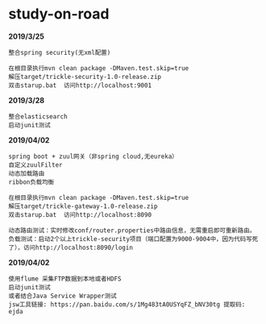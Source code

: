 # study-on-road

**2019/3/25**

    整合spring security(无xml配置)
    
    在根目录执行mvn clean package -DMaven.test.skip=true
    解压target/trickle-security-1.0-release.zip
    双击starup.bat  访问http://localhost:9001

**2019/3/28**

    整合elasticsearch
    启动junit测试
    
**2019/04/02**

    spring boot + zuul网关（非spring cloud,无eureka）
    自定义zuulFilter
    动态加载路由
    ribbon负载均衡
    
    在根目录执行mvn clean package -DMaven.test.skip=true
    解压target/trickle-gateway-1.0-release.zip
    双击starup.bat  访问http://localhost:8090
    
    动态路由测试：实时修改conf/router.properties中路由信息，无需重启即可重新路由。
    负载测试：启动2个以上trickle-security项目（端口配置为9000-9004中，因为代码写死了），访问http://localhost:8090/login
 
**2019/04/02**

    使用flume 采集FTP数据到本地或者HDFS
    启动junit测试
    或者结合Java Service Wrapper测试
    jsw工具链接: https://pan.baidu.com/s/1Mg483tA0USYqFZ_bNV30tg 提取码: ejda 